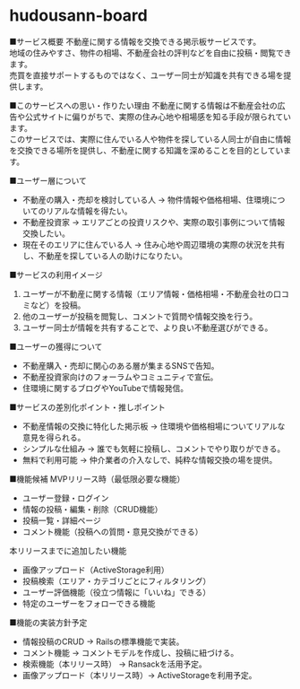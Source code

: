 # hudousann-board
■サービス概要
不動産に関する情報を交換できる掲示板サービスです。  
地域の住みやすさ、物件の相場、不動産会社の評判などを自由に投稿・閲覧できます。  
売買を直接サポートするものではなく、ユーザー同士が知識を共有できる場を提供します。  

■このサービスへの思い・作りたい理由
不動産に関する情報は不動産会社の広告や公式サイトに偏りがちで、実際の住み心地や相場感を知る手段が限られています。  
このサービスでは、実際に住んでいる人や物件を探している人同士が自由に情報を交換できる場所を提供し、不動産に関する知識を深めることを目的としています。  

■ユーザー層について
- 不動産の購入・売却を検討している人
  → 物件情報や価格相場、住環境についてのリアルな情報を得たい。  
- 不動産投資家
  → エリアごとの投資リスクや、実際の取引事例について情報交換したい。  
- 現在そのエリアに住んでいる人
  → 住み心地や周辺環境の実際の状況を共有し、不動産を探している人の助けになりたい。  

■サービスの利用イメージ
1. ユーザーが不動産に関する情報（エリア情報・価格相場・不動産会社の口コミなど）を投稿。  
2. 他のユーザーが投稿を閲覧し、コメントで質問や情報交換を行う。  
3. ユーザー同士が情報を共有することで、より良い不動産選びができる。  

■ユーザーの獲得について
- 不動産購入・売却に関心のある層が集まるSNSで告知。  
- 不動産投資家向けのフォーラムやコミュニティで宣伝。  
- 住環境に関するブログやYouTubeで情報発信。  

■サービスの差別化ポイント・推しポイント
- 不動産情報の交換に特化した掲示板 → 住環境や価格相場についてリアルな意見を得られる。  
- シンプルな仕組み → 誰でも気軽に投稿し、コメントでやり取りができる。  
- 無料で利用可能 → 仲介業者の介入なしで、純粋な情報交換の場を提供。  

■機能候補
MVPリリース時（最低限必要な機能）
- ユーザー登録・ログイン 
- 情報の投稿・編集・削除（CRUD機能）  
- 投稿一覧・詳細ページ 
- コメント機能（投稿への質問・意見交換ができる）

本リリースまでに追加したい機能
- 画像アップロード（ActiveStorage利用）  
- 投稿検索（エリア・カテゴリごとにフィルタリング）  
- ユーザー評価機能（役立つ情報に「いいね」できる）  
- 特定のユーザーをフォローできる機能  

■機能の実装方針予定
- 情報投稿のCRUD → Railsの標準機能で実装。  
- コメント機能 → コメントモデルを作成し、投稿に紐づける。  
- 検索機能（本リリース時） → Ransackを活用予定。  
- 画像アップロード（本リリース時）→ ActiveStorageを利用予定。  
